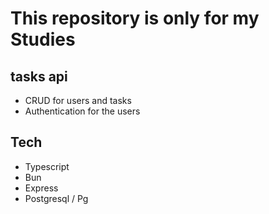 # This repository is only for my Studies

## tasks api
- CRUD for users and tasks
- Authentication for the users

## Tech
- Typescript
- Bun
- Express
- Postgresql / Pg
